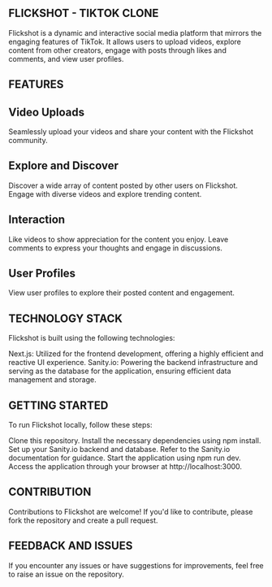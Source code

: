 ## FLICKSHOT - TIKTOK CLONE

Flickshot is a dynamic and interactive social media platform that mirrors the engaging features of TikTok. It allows users to upload videos, explore content from other creators, engage with posts through likes and comments, and view user profiles.

## FEATURES

## Video Uploads

Seamlessly upload your videos and share your content with the Flickshot community.

## Explore and Discover

Discover a wide array of content posted by other users on Flickshot.
Engage with diverse videos and explore trending content.

## Interaction

Like videos to show appreciation for the content you enjoy.
Leave comments to express your thoughts and engage in discussions.

## User Profiles

View user profiles to explore their posted content and engagement.

## TECHNOLOGY STACK

Flickshot is built using the following technologies:

Next.js: Utilized for the frontend development, offering a highly efficient and reactive UI experience.
Sanity.io: Powering the backend infrastructure and serving as the database for the application, ensuring efficient data management and storage.

## GETTING STARTED

To run Flickshot locally, follow these steps:

Clone this repository.
Install the necessary dependencies using npm install.
Set up your Sanity.io backend and database. Refer to the Sanity.io documentation for guidance.
Start the application using npm run dev.
Access the application through your browser at http://localhost:3000.

## CONTRIBUTION

Contributions to Flickshot are welcome! If you'd like to contribute, please fork the repository and create a pull request.

## FEEDBACK AND ISSUES

If you encounter any issues or have suggestions for improvements, feel free to raise an issue on the repository.
